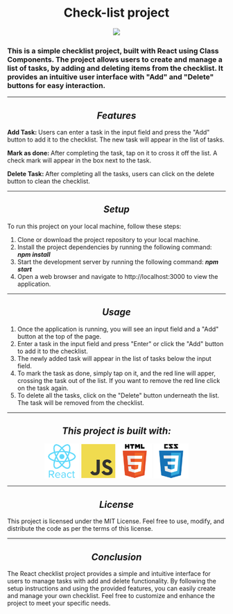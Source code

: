 <div align='center'>
<h1>Check-list project</h1>
<img src="https://media.giphy.com/media/Wrlwh4k4Uz1o3imeZg/giphy.gif" width="150"/>
</div>
<h3>This is a simple checklist project, built with React using Class Components. The project allows users to create and manage a list of tasks, by adding and deleting items from the checklist. It provides an intuitive user interface with "Add" and "Delete" buttons for easy interaction.</h3>
<hr>
<h2 align="center"> <em>Features</em></h2>
<p><b>Add Task: </b> Users can enter a task in the input field and press the "Add" button to add it to the checklist. The new task will appear in the list of tasks.</p>
<p><b>Mark as done: </b>After completing the task, tap on it to cross it off the list. A check mark will appear in the box next to the task.</p>
<p><b>Delete Task: </b> After completing all the tasks, users can click on the delete button to clean the checklist.</p>
<hr>
<h2 align="center"> <em>Setup</em></h2>
<p>To run this project on your local machine, follow these steps:</p>
<ol>
  <li>Clone or download the project repository to your local machine.</li>
  <li>Install the project dependencies by running the following command: <em><b>npm install</b></em></li>
  <li>Start the development server by running the following command: <em><b>npm start</b></em></li>
  <li>Open a web browser and navigate to http://localhost:3000 to view the application.</li>
</ol>
<hr>
<h2 align="center"> <em>Usage</em></h2>
<ol>
  <li>Once the application is running, you will see an input field and a "Add" button at the top of the page.</li>
  <li>Enter a task in the input field and press "Enter" or click the "Add" button to add it to the checklist.</li>
  <li>The newly added task will appear in the list of tasks below the input field.</li>
  <li>To mark the task as done, simply tap on it, and the red line will apper, crossing the task out of the list. If you want to remove the red line click on the task again.</li>
  <li>To delete all the tasks, click on the "Delete" button underneath the list. The task will be removed from the checklist.</li>
</ol>
<hr>
<div align="center">
<h2><em>This project is built with:</em></h2>
  <img src='https://github.com/devicons/devicon/blob/master/icons/react/react-original-wordmark.svg' width='80px'/>
  <img src='https://github.com/devicons/devicon/blob/master/icons/javascript/javascript-original.svg' width='80px'/>
  <img src='https://github.com/devicons/devicon/blob/master/icons/html5/html5-original-wordmark.svg' width='80px'/>
  <img src='https://github.com/devicons/devicon/blob/master/icons/css3/css3-original-wordmark.svg' width='80px'/>
</div>
<hr>
<h2 align="center"> <em>License</em></h2>
<p>This project is licensed under the MIT License. Feel free to use, modify, and distribute the code as per the terms of this license.</p>
<hr>
<h2 align="center"> <em>Conclusion</em></h2>
<p>The React checklist project provides a simple and intuitive interface for users to manage tasks with add and delete functionality. By following the setup instructions and using the provided features, you can easily create and manage your own checklist. Feel free to customize and enhance the project to meet your specific needs.</p>

